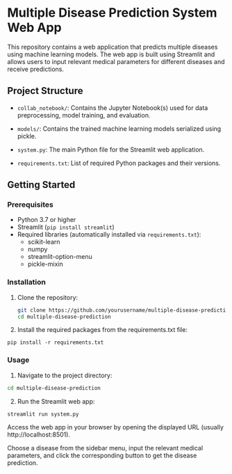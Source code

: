 # Multiple Disease Prediction System Web App

This repository contains a web application that predicts multiple diseases using machine learning models. The web app is built using Streamlit and allows users to input relevant medical parameters for different diseases and receive predictions.

## Project Structure

- `collab_notebook/`: Contains the Jupyter Notebook(s) used for data preprocessing, model training, and evaluation.

- `models/`: Contains the trained machine learning models serialized using pickle.

- `system.py`: The main Python file for the Streamlit web application.

- `requirements.txt`: List of required Python packages and their versions.

## Getting Started

### Prerequisites

- Python 3.7 or higher
- Streamlit (`pip install streamlit`)
- Required libraries (automatically installed via `requirements.txt`):
  - scikit-learn
  - numpy
  - streamlit-option-menu
  - pickle-mixin

### Installation

1. Clone the repository:
   ```bash
   git clone https://github.com/yourusername/multiple-disease-prediction.git
   cd multiple-disease-prediction
2. Install the required packages from the requirements.txt file:
```
pip install -r requirements.txt
```
### Usage
1. Navigate to the project directory:
```bash
cd multiple-disease-prediction
```
2. Run the Streamlit web app:
```
streamlit run system.py
```
Access the web app in your browser by opening the displayed URL (usually http://localhost:8501).

Choose a disease from the sidebar menu, input the relevant medical parameters, and click the corresponding button to get the disease prediction.


